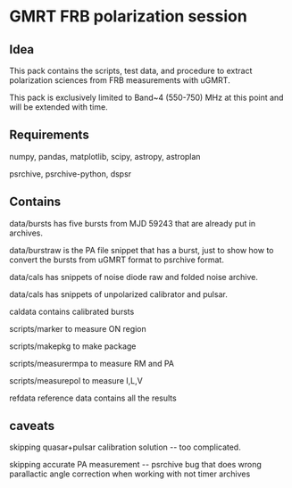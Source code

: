 # GMRT FRB polarization session

## Idea

This pack contains the scripts, test data, and procedure to extract polarization sciences from FRB measurements with uGMRT.

This pack is exclusively limited to Band~4 (550-750) MHz at this point and will be extended with time.

## Requirements

numpy, pandas, matplotlib, scipy, astropy, astroplan

psrchive, psrchive-python, dspsr


## Contains

data/bursts has five bursts from MJD 59243 that are already put in archives. 

data/burstraw is the PA file snippet that has a burst, just to show how to convert the bursts from uGMRT format to psrchive format.

data/cals has snippets of noise diode raw and folded noise archive.

data/cals has snippets of unpolarized calibrator and pulsar.

caldata contains calibrated bursts

scripts/marker to measure ON region

scripts/makepkg to make package

scripts/measurermpa to measure RM and PA

scripts/measurepol to measure I,L,V

refdata reference data contains all the results 

## caveats

skipping quasar+pulsar calibration solution -- too complicated.

skipping accurate PA measurement -- psrchive bug that does wrong parallactic angle correction when working with not timer archives
